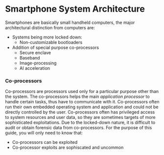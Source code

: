 # Smartphone System Architecture

Smartphones are basically small handheld computers, the major architectural distinction from computers are:

* Systems being more locked down:
  * Non-customizable bootloaders
* Addition of special purpose co-processors
  * Secure enclave
  * Baseband
  * Image-processing
  * AI acceleration

### Co-processors

Co-processors are processors used only for a particular purpose other than the system. The co-processors helps the main _application processor_ to handle certain tasks, thus have to communicate with it. Co-processors often run their own embedded operating system and application and could not be directly controlled by the user. Co-processors often has privileged access to system resources and user data, so they are sometimes targets of more sophisticated exploitations. Due to the locked-down nature, it is difficult to audit or obtain forensic data from co-processors. For the purpose of this guide, you will only need to know that:

* Co-processors can be exploited
* Co-processor exploits are sophiscated and uncommon
